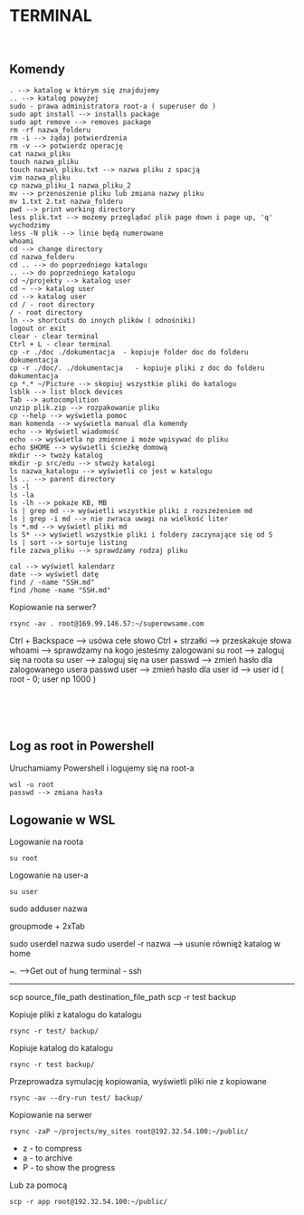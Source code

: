 # TERMINAL

<br>

## Komendy

```
. --> katalog w którym się znajdujemy
.. --> katalog powyżej
sudo - prawa administratora root-a ( superuser do )
sudo apt install --> installs package
sudo apt remove --> removes package
rm -rf nazwa_folderu
rm -i --> żądaj potwierdzenia
rm -v --> potwierdz operację
cat nazwa_pliku
touch nazwa_pliku
touch nazwa\ pliku.txt --> nazwa pliku z spacją
vim nazwa_pliku
cp nazwa_pliku_1 nazwa_pliku_2
mv --> przenoszenie pliku lub zmiana nazwy pliku
mv 1.txt 2.txt nazwa_folderu
pwd --> print working directory
less plik.txt --> możemy przeglądać plik page down i page up, 'q'  wychodzimy
less -N plik --> linie będą numerowane
whoami
cd --> change directory
cd nazwa_folderu
cd .. --> do poprzedniego katalogu
.. --> do poprzedniego katalogu
cd ~/projekty --> katalog user
cd ~ --> katalog user
cd --> katalog user
cd / - root directory
/ - root directory
ln --> shortcuts do innych plików ( odnośniki)
logout or exit
clear - clear terminal
Ctrl + L - clear terminal
cp -r ./doc ./dokumentacja  - kopiuje folder doc do folderu dokumentacja
cp -r ./doc/. ./dokumentacja   - kopiuje pliki z doc do folderu dokumentacja
cp *.* ~/Picture --> skopiuj wszystkie pliki do katalogu
lsblk --> list block devices
Tab --> autocomplition
unzip plik.zip --> rozpakowanie pliku
cp --help --> wyświetla pomoc
man komenda --> wyświetla manual dla komendy
echo --> Wyświetl wiadomość
echo --> wyświetla np zmienne i może wpisywać do pliku
echo $HOME --> wyświetli ścieżkę domową
mkdir --> twoży katalog
mkdir -p src/edu --> stwoży katalogi
ls nazwa_katalogu --> wyświetli co jest w katalogu
ls .. --> parent directory
ls -l
ls -la
ls -lh --> pokaże KB, MB
ls | grep md --> wyświetli wszystkie pliki z rozszeżeniem md
ls | grep -i md --> nie zwraca uwagi na wielkość liter
ls *.md --> wyświetl pliki md
ls S* --> wyświetl wszystkie pliki i foldery zaczynające się od S
ls | sort --> sortuje listing
file zazwa_pliku --> sprawdzamy rodzaj pliku
```

```
cal --> wyświetl kalendarz
date --> wyświetl datę
find / -name "SSH.md"
find /home -name "SSH.md"
```

Kopiowanie na serwer?

```
rsync -av . root@169.99.146.57:~/superowsame.com
```

Ctrl + Backspace --> usówa cełe słowo
Ctrl + strzałki --> przeskakuje słowa
<br>
whoami --> sprawdzamy na kogo jesteśmy zalogowani
su root --> zaloguj się na roota
su user --> zaloguj się na user
passwd --> zmień hasło dla zalogowanego usera
passwd user --> zmień hasło dla user
id --> user id ( root - 0; user np 1000 )
<br>
<br>
<br>
<br>
<br>

## Log as root in Powershell

Uruchamiamy Powershell i logujemy się na root-a

```
wsl -u root
passwd --> zmiana hasła
```

## Logowanie w WSL

Logowanie na roota

```
su root
```

Logowanie na user-a

```
su user
```

sudo adduser nazwa

groupmode + 2xTab

sudo userdel nazwa
sudo userdel -r nazwa --> usunie równięż katalog w home

~. -->Get out of hung terminal - ssh

---

scp source_file_path destination_file_path
scp -r test backup

Kopiuje pliki z katalogu do katalogu

```
rsync -r test/ backup/
```

Kopiuje katalog do katalogu

```
rsync -r test backup/
```

Przeprowadza symulację kopiowania, wyświetli pliki nie z kopiowane

```
rsync -av --dry-run test/ backup/
```

Kopiowanie na serwer

```
rsync -zaP ~/projects/my_sites root@192.32.54.100:~/public/
```

-  z - to compress
-  a - to archive
-  P - to show the progress

Lub za pomocą

```
scp -r app root@192.32.54.100:~/public/
```
